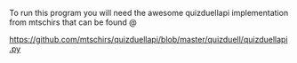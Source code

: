 To run this program you will need the awesome quizduellapi implementation from mtschirs that can be found @

https://github.com/mtschirs/quizduellapi/blob/master/quizduell/quizduellapi.py
